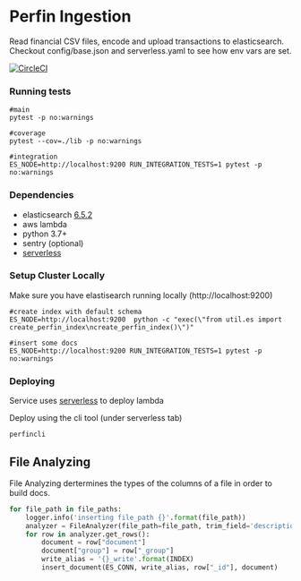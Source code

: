 # Perfin Ingestion

Read financial CSV files, encode and upload transactions to elasticsearch. Checkout config/base.json and serverless.yaml to see how env vars are set.

[![CircleCI](https://circleci.com/gh/mzakany23/mczlabs.perfin.svg?style=svg&circle-token=cfa32913f79d333af88dd96fbbe99a7809402027)](https://circleci.com/gh/mzakany23/mczlabs.perfin)

### Running tests

```
#main
pytest -p no:warnings

#coverage
pytest --cov=./lib -p no:warnings

#integration
ES_NODE=http://localhost:9200 RUN_INTEGRATION_TESTS=1 pytest -p no:warnings
```

### Dependencies
 - elasticsearch [6.5.2](https://www.elastic.co/downloads/past-releases/elasticsearch-6-5-2)
 - aws lambda
 - python 3.7+
 - sentry (optional)
 - [serverless](https://serverless.com/)


### Setup Cluster Locally

Make sure you have elastisearch running locally (http://localhost:9200)

```
#create index with default schema
ES_NODE=http://localhost:9200  python -c "exec(\"from util.es import create_perfin_index\ncreate_perfin_index()\")"

#insert some docs
ES_NODE=http://localhost:9200 RUN_INTEGRATION_TESTS=1 pytest -p no:warnings
```

### Deploying

Service uses [serverless](https://serverless.com/) to deploy lambda

Deploy using the cli tool (under serverless tab)

```
perfincli
```

## File Analyzing

File Analyzing dertermines the types of the columns of a file in order to build docs.

```python
for file_path in file_paths:
    logger.info('inserting file_path {}'.format(file_path))
    analyzer = FileAnalyzer(file_path=file_path, trim_field='description')
    for row in analyzer.get_rows():
        document = row["document"]
        document["group"] = row["_group"]
        write_alias = '{}_write'.format(INDEX)
        insert_document(ES_CONN, write_alias, row["_id"], document)

```
